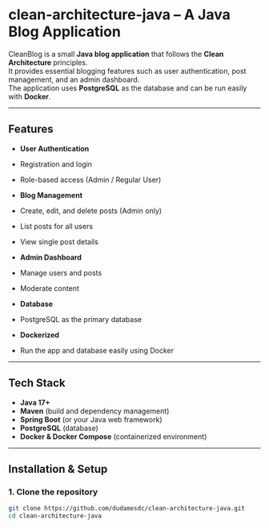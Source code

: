 # clean-architecture-java – A Java Blog Application

CleanBlog is a small **Java blog application** that follows the **Clean Architecture** principles.  
It provides essential blogging features such as user authentication, post management, and an admin dashboard.  
The application uses **PostgreSQL** as the database and can be run easily with **Docker**.

---

## Features

-  **User Authentication**  
  - Registration and login  
  - Role-based access (Admin / Regular User)  

-  **Blog Management**  
  - Create, edit, and delete posts (Admin only)  
  - List posts for all users  
  - View single post details  

-  **Admin Dashboard**  
  - Manage users and posts  
  - Moderate content  

-  **Database**  
  - PostgreSQL as the primary database  

-  **Dockerized**  
  - Run the app and database easily using Docker  

---

## Tech Stack

- **Java 17+**  
- **Maven** (build and dependency management)  
- **Spring Boot** (or your Java web framework)  
- **PostgreSQL** (database)  
- **Docker & Docker Compose** (containerized environment)  

---

##  Installation & Setup

### 1. Clone the repository
```bash
git clone https://github.com/dudamesdc/clean-architecture-java.git
cd clean-architecture-java
